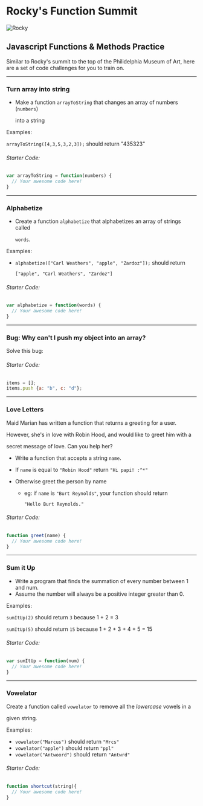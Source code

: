 # Rocky's Function Summit

![Rocky](http://www.changesinlongitude.com/wp-content/uploads/2011/08/rocky-movie-on-steps.jpg)

## Javascript Functions & Methods Practice

Similar to Rocky's summit to the top of the Philidelphia Museum of Art, here are a set of code challenges for you to train on. 

---

### Turn array into string

- Make a function `arrayToString` that changes an array of numbers (`numbers`)
  
  into a string

Examples: 

`arrayToString([4,3,5,3,2,3]);` should return "435323"

###### Starter Code:

``` javascript
var arrayToString = function(numbers) {
  // Your awesome code here!
}
```

---

### Alphabetize

- Create a function `alphabetize` that alphabetizes an array of strings called
  
  `words`.

Examples:

- `alphabetize(["Carl Weathers", "apple", "Zardoz"]);` should return 
  
  `["apple", "Carl Weathers", "Zardoz"]`

###### Starter Code:

``` javascript
var alphabetize = function(words) {
  // Your awesome code here!
}
```

---

### Bug: Why can't I push my object into an array?

Solve this bug:

###### Starter Code:

``` javascript
items = [];
items.push {a: "b", c: "d"};
```

---

### Love Letters

Maid Marian has written a function that returns a greeting for a user. 

However, she's in love with Robin Hood, and would like to greet him with a 

secret message of love. Can you help her?

- Write a function that accepts a string `name`.
  
- If `name` is equal to `"Robin Hood"` return `"Hi papi! :^*"`
  
- Otherwise greet the person by name
  
  - eg: if `name` is `"Burt Reynolds"`, your function should return 
    
    `"Hello Burt Reynolds."`

###### Starter Code:

``` javascript
function greet(name) {
  // Your awesome code here!
}
```

---

### Sum it Up

- Write a program that finds the summation of every number between 1 and num. 
- Assume the number will always be a positive integer greater than 0.

Examples:

`sumItUp(2)` should return `3` because 1 + 2 = 3

`sumItUp(5)` should return `15` because 1 + 2 + 3 + 4 + 5 = 15

###### Starter Code:

``` javascript
var sumItUp = function(num) {
  // Your awesome code here!
}
```

---

### Vowelator

Create a function called `vowelator` to remove all the _lowercase_ vowels in a 

given string.

Examples:

- `vowelator("Marcus")` should return `"Mrcs"`
- `vowelator("apple")` should return `"ppl"`
- `vowelator("Antwoord")` should return `"Antwrd"`

###### Starter Code:

``` javascript
function shortcut(string){
  // Your awesome code here!
}
```
